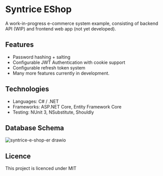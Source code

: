 # Syntrice EShop 

A work-in-progress e-commerce system example, consisting of backend API (WIP) and frontend web app (not yet developed).

## Features

- Password hashing + salting
- Configurable JWT Authentication with cookie support
- Configurable refresh token system
- Many more features currently in development.

## Technologies

- Languages: C# / .NET
- Frameworks: ASP.NET Core, Entity Framework Core
- Testing: NUnit 3, NSubstitute, Shouldly 

## Database Schema

![syntrice-e-shop-er drawio](https://github.com/user-attachments/assets/a5864a83-cfc0-4145-8d79-19f624f48946)

## Licence

This project is licenced under MIT


